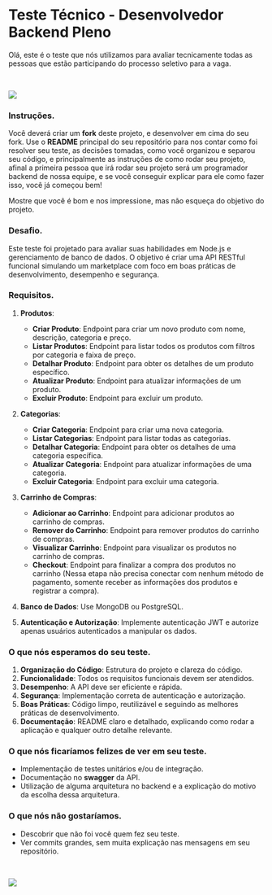 # Teste Técnico - Desenvolvedor Backend Pleno

Olá, este é o teste que nós utilizamos para avaliar tecnicamente todas as pessoas que estão participando do processo seletivo para a vaga.

</br>

[![](https://img.shields.io/badge/Voltar-2875E3?style=for-the-badge&logoColor=white)](../README.md#-testes-unitários)


### Instruções.
Você deverá criar um **fork** deste projeto, e desenvolver em cima do seu fork. Use o **README** principal do seu repositório para nos contar como foi resolver seu teste, as decisões tomadas, como você organizou e separou seu código, e principalmente as instruções de como rodar seu projeto, afinal a primeira pessoa que irá rodar seu projeto será um programador backend de nossa equipe, e se você conseguir explicar para ele como fazer isso, você já começou bem!

Mostre que você é bom e nos impressione, mas não esqueça do objetivo do projeto.

### Desafio.
Este teste foi projetado para avaliar suas habilidades em Node.js e gerenciamento de banco de dados. O objetivo é criar uma API RESTful funcional simulando um marketplace com foco em boas práticas de desenvolvimento, desempenho e segurança.

### Requisitos.
1. **Produtos**:
   - **Criar Produto**: Endpoint para criar um novo produto com nome, descrição, categoria e preço.
   - **Listar Produtos**: Endpoint para listar todos os produtos com filtros por categoria e faixa de preço.
   - **Detalhar Produto**: Endpoint para obter os detalhes de um produto específico.
   - **Atualizar Produto**: Endpoint para atualizar informações de um produto.
   - **Excluir Produto**: Endpoint para excluir um produto.

2. **Categorias**:
   - **Criar Categoria**: Endpoint para criar uma nova categoria.
   - **Listar Categorias**: Endpoint para listar todas as categorias.
   - **Detalhar Categoria**: Endpoint para obter os detalhes de uma categoria específica.
   - **Atualizar Categoria**: Endpoint para atualizar informações de uma categoria.
   - **Excluir Categoria**: Endpoint para excluir uma categoria.

3. **Carrinho de Compras**:
   - **Adicionar ao Carrinho**: Endpoint para adicionar produtos ao carrinho de compras.
   - **Remover do Carrinho**: Endpoint para remover produtos do carrinho de compras.
   - **Visualizar Carrinho**: Endpoint para visualizar os produtos no carrinho de compras.
   - **Checkout**: Endpoint para finalizar a compra dos produtos no carrinho (Nessa etapa não precisa conectar com nenhum método de pagamento, somente receber as informações dos produtos e registrar a compra).

4. **Banco de Dados**: Use MongoDB ou PostgreSQL.
5. **Autenticação e Autorização**: Implemente autenticação JWT e autorize apenas usuários autenticados a manipular os dados.

### O que nós esperamos do seu teste.
1. **Organização do Código**: Estrutura do projeto e clareza do código.
2. **Funcionalidade**: Todos os requisitos funcionais devem ser atendidos.
3. **Desempenho**: A API deve ser eficiente e rápida.
4. **Segurança**: Implementação correta de autenticação e autorização.
5. **Boas Práticas**: Código limpo, reutilizável e seguindo as melhores práticas de desenvolvimento.
6. **Documentação**: README claro e detalhado, explicando como rodar a aplicação e qualquer outro detalhe relevante.

### O que nós ficaríamos felizes de ver em seu teste.
- Implementação de testes unitários e/ou de integração.
- Documentação no **swagger** da API.
- Utilização de alguma arquitetura no backend e a explicação do motivo da escolha dessa arquitetura.

### O que nós não gostaríamos.
- Descobrir que não foi você quem fez seu teste.
- Ver commits grandes, sem muita explicação nas mensagens em seu repositório.

</br>

[![](https://img.shields.io/badge/Voltar-2875E3?style=for-the-badge&logoColor=white)](../README.md#-testes-unitários)
